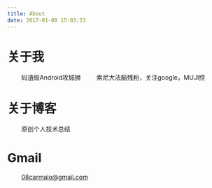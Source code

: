 ```yaml
---
title: About
date: 2017-01-08 15:03:23
---
```


# 关于我
&emsp;&emsp; 码渣级Android攻城狮
&emsp;&emsp; 索尼大法脑残粉，关注google，MUJI控


# 关于博客
&emsp;&emsp; 原创个人技术总结

# Gmail
&emsp;&emsp; 08carmalo@gmail.com




